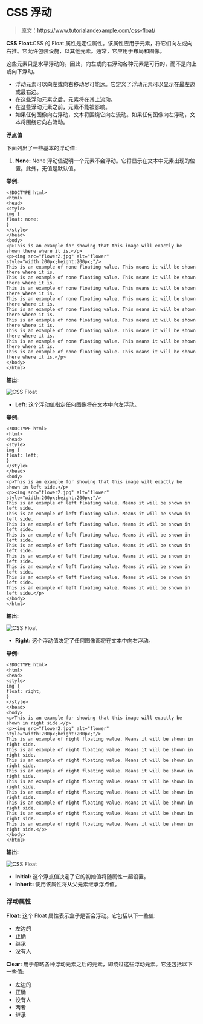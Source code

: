 # CSS 浮动

> 原文：<https://www.tutorialandexample.com/css-float/>

**CSS Float**:CSS 的 Float 属性是定位属性。该属性应用于元素，将它们向左或向右推。它允许包装设施，以其他元素。通常，它应用于布局和图像。

这些元素只是水平浮动的。因此，向左或向右浮动各种元素是可行的，而不是向上或向下浮动。

*   浮动元素可以向左或向右移动尽可能远。它定义了浮动元素可以显示在最左边或最右边。
*   在这些浮动元素之后，元素将在其上流动。
*   在这些浮动元素之前，元素不能被影响。
*   如果任何图像向右浮动，文本将围绕它向左流动。如果任何图像向左浮动，文本将围绕它向右流动。

**浮点值**

下面列出了一些基本的浮动值:

1.  **None:** None 浮动值说明一个元素不会浮动。它将显示在文本中元素出现的位置。此外，无值是默认值。

**举例:**

```
<!DOCTYPE html>
<html>
<head>
<style>
img {
float: none;
}
</style>
</head>
<body>
<p>This is an example for showing that this image will exactly be shown there where it is.</p>
<p><img src="flower2.jpg" alt="flower" style="width:200px;height:200px;"/>
This is an example of none floating value. This means it will be shown there where it is.
This is an example of none floating value. This means it will be shown there where it is.
This is an example of none floating value. This means it will be shown there where it is.
This is an example of none floating value. This means it will be shown there where it is.
This is an example of none floating value. This means it will be shown there where it is.
This is an example of none floating value. This means it will be shown there where it is.
This is an example of none floating value. This means it will be shown there where it is.
This is an example of none floating value. This means it will be shown there where it is.
This is an example of none floating value. This means it will be shown there where it is.</p>
</body>
</html>
```

**输出:**

![CSS Float](img/07d286ecfb347c15ccded124632edd69.png)

*   **Left:** 这个浮动值指定任何图像将在文本中向左浮动。

**举例:**

```
<!DOCTYPE html>
<html>
<head>
<style>
img {
float: left;
}
</style>
</head>
<body>
<p>This is an example for showing that this image will exactly be shown in left side.</p>
<p><img src="flower2.jpg" alt="flower" style="width:200px;height:200px;"/>
This is an example of left floating value. Means it will be shown in left side.
This is an example of left floating value. Means it will be shown in left side.
This is an example of left floating value. Means it will be shown in left side.
This is an example of left floating value. Means it will be shown in left side.
This is an example of left floating value. Means it will be shown in left side.
This is an example of left floating value. Means it will be shown in left side.
This is an example of left floating value. Means it will be shown in left side.
This is an example of left floating value. Means it will be shown in left side.
This is an example of left floating value. Means it will be shown in left side.</p>
</body>
</html>   
```

**输出:**

![CSS Float](img/5616e4bb27a9ec9e1795185e1c0724fd.png)

*   **Right:** 这个浮动值决定了任何图像都将在文本中向右浮动。

**举例:**

```
<!DOCTYPE html>
<html>
<head>
<style>
img {
float: right;
}
</style>
</head>
<body>
<p>This is an example for showing that this image will exactly be shown in right side.</p>
<p><img src="flower2.jpg" alt="flower" style="width:200px;height:200px;"/>
This is an example of right floating value. Means it will be shown in right side.
This is an example of right floating value. Means it will be shown in right side.
This is an example of right floating value. Means it will be shown in right side.
This is an example of right floating value. Means it will be shown in right side.
This is an example of right floating value. Means it will be shown in right side.
This is an example of right floating value. Means it will be shown in right side.
This is an example of right floating value. Means it will be shown in right side.
This is an example of right floating value. Means it will be shown in right side.
This is an example of right floating value. Means it will be shown in right side.</p>
</body>
</html>
```

**输出:**

![CSS Float](img/108177c5a68968daee3d30d337136c7b.png)

*   **Initial:** 这个浮点值决定了它的初始值将随属性一起设置。
*   **Inherit:** 使用该属性将从父元素继承浮点值。

### 浮动属性

**Float:** 这个 Float 属性表示盒子是否会浮动。它包括以下一些值:

*   左边的
*   正确
*   继承
*   没有人

**Clear:** 用于忽略各种浮动元素之后的元素，即绕过这些浮动元素。它还包括以下一些值:

*   左边的
*   正确
*   没有人
*   两者
*   继承